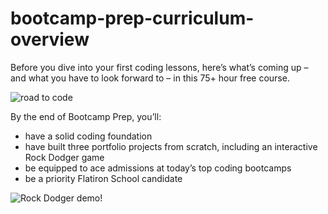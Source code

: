 # bootcamp-prep-curriculum-overview

Before you dive into your first coding lessons, here’s what’s coming up – and what you have to look forward to – in this 75+ hour free course.

![road to code](https://s3-us-west-2.amazonaws.com/curriculum-content/mobile-orientation/road-to-code_mobile+(1).png)

By the end of Bootcamp Prep, you’ll: 
* have a solid coding foundation
* have built three portfolio projects from scratch, including an interactive Rock Dodger game
* be equipped to ace admissions at today’s top coding bootcamps
* be a priority Flatiron School candidate

<picture>
  <source srcset="https://curriculum-content.s3.amazonaws.com/web-development/bootcamp_prep/rock_dodger.webp" type="image/webp">
  <source srcset="https://curriculum-content.s3.amazonaws.com/web-development/bootcamp_prep/rock_dodger.gif" type="image/gif">
  <img src="https://curriculum-content.s3.amazonaws.com/web-development/bootcamp_prep/rock_dodger.gif" alt="Rock Dodger demo!">
</picture>
